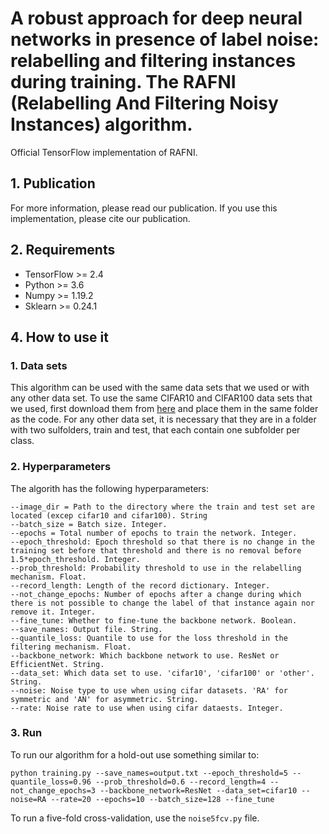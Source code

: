# A robust approach for deep neural networks in presence of label noise: relabelling and filtering instances during training. The RAFNI (Relabelling And Filtering Noisy Instances) algorithm.

Official TensorFlow implementation of RAFNI.

## 1. Publication
For more information, please read our publication.
If you use this implementation, please cite our publication.

## 2. Requirements
* TensorFlow >= 2.4
* Python >= 3.6
* Numpy >= 1.19.2
* Sklearn >= 0.24.1

## 4. How to use it

### 1. Data sets
This algorithm can be used with the same data sets that we used or with any other data set. To use the same CIFAR10 and CIFAR100 data sets that we used, first download them from [here](https://github.com/AnabelGRios/S-RAFNI/releases/tag/v1.0) and place them in the same folder as the code. For any other data set, it is necessary that they are in a folder with two sulfolders, train and test, that each contain one subfolder per class.

### 2. Hyperparameters
The algorith has the following hyperparameters:
```
--image_dir = Path to the directory where the train and test set are located (excep cifar10 and cifar100). String
--batch_size = Batch size. Integer.
--epochs = Total number of epochs to train the network. Integer.
--epoch_threshold: Epoch threshold so that there is no change in the training set before that threshold and there is no removal before 1.5*epoch_threshold. Integer.
--prob_threshold: Probability threshold to use in the relabelling mechanism. Float.
--record_length: Length of the record dictionary. Integer.
--not_change_epochs: Number of epochs after a change during which there is not possible to change the label of that instance again nor remove it. Integer.
--fine_tune: Whether to fine-tune the backbone network. Boolean.
--save_names: Output file. String.
--quantile_loss: Quantile to use for the loss threshold in the filtering mechanism. Float.
--backbone_network: Which backbone network to use. ResNet or EfficientNet. String.
--data_set: Which data set to use. 'cifar10', 'cifar100' or 'other'. String.
--noise: Noise type to use when using cifar datasets. 'RA' for symmetric and 'AN' for asymmetric. String.
--rate: Noise rate to use when using cifar dataests. Integer.
```

### 3. Run
To run our algorithm for a hold-out use something similar to:
```
python training.py --save_names=output.txt --epoch_threshold=5 --quantile_loss=0.96 --prob_threshold=0.6 --record_length=4 --not_change_epochs=3 --backbone_network=ResNet --data_set=cifar10 --noise=RA --rate=20 --epochs=10 --batch_size=128 --fine_tune
```

To run a five-fold cross-validation, use the `noise5fcv.py` file.
